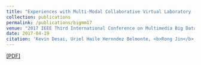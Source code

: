 ```yaml
---
title: "Experiences with Multi-Modal Collaborative Virtual Laboratory (MMCVL)"
collection: publications
permalink: /publications/bigmm17
venue: "2017 IEEE Third International Conference on Multimedia Big Data"
date: 2017-04-19
citation: 'Kevin Desai, Uriel Haile Hernndez Belmonte, <b>Rong Jin</b>, Balakrishnan Prabhakaran, Paul Diehl, Victor Ayala Ramirez, Vinu Johnson, and Murry Gans. <i>2017 IEEE Third International Conference on Multimedia Big Data (BigMM 2017)</i>.'
---
```

[[PDF]](http://rongjinutd.github.io/files/bigmm.pdf)




